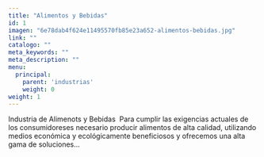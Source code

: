 ```yaml
---
title: "Alimentos y Bebidas"
id: 1
imagen: "6e78dab4f624e11495570fb85e23a652-alimentos-bebidas.jpg"
link: ""
catalogo: ""
meta_keywords: ""
meta_description: ""
menu:
  principal:
    parent: 'industrias'
    weight: 0
weight: 1
---
```

Industria de Alimenots y Bebidas  Para cumplir las exigencias actuales de los consumidoreses necesario producir alimentos de alta calidad, utilizando medios económica y ecológicamente beneficiosos y ofrecemos una alta gama de soluciones...